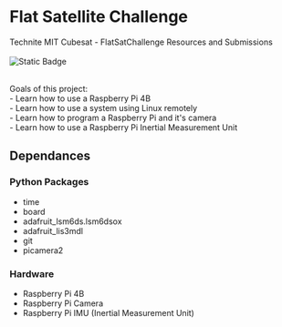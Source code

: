 # Flat Satellite Challenge

Technite MIT Cubesat - FlatSatChallenge Resources and Submissions <br> <br>
![Static Badge](https://img.shields.io/badge/Status-In_progress-blue)

<br>
Goals of this project: 
<br>
- Learn how to use a Raspberry Pi 4B <br>
- Learn how to use a system using Linux remotely <br>
- Learn how to program a Raspberry Pi and it's camera <br>
- Learn how to use a Raspberry Pi Inertial Measurement Unit

<br>

## Dependances

### Python Packages

- time 
- board
- adafruit_lsm6ds.lsm6dsox
- adafruit_lis3mdl
- git
- picamera2 

### Hardware

- Raspberry Pi 4B
- Raspberry Pi Camera
- Raspberry Pi IMU (Inertial Measurement Unit)